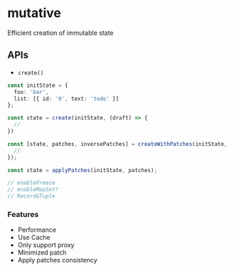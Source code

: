 # mutative

Efficient creation of immutable state

## APIs

- `create()`

```ts
const initState = {
  foo: 'bar',
  list: [{ id: '0', text: 'todo' }]
};

const state = create(initState, (draft) => {
  //
})

const [state, patches, inversePatches] = createWithPatches(initState, (draft) => {
  //
});

const state = applyPatches(initState, patches);

// enableFreeze
// enableMapSet?
// Record&Tuple
```

### Features

- Performance
- Use Cache
- Only support proxy
- Minimized patch
- Apply patches consistency
